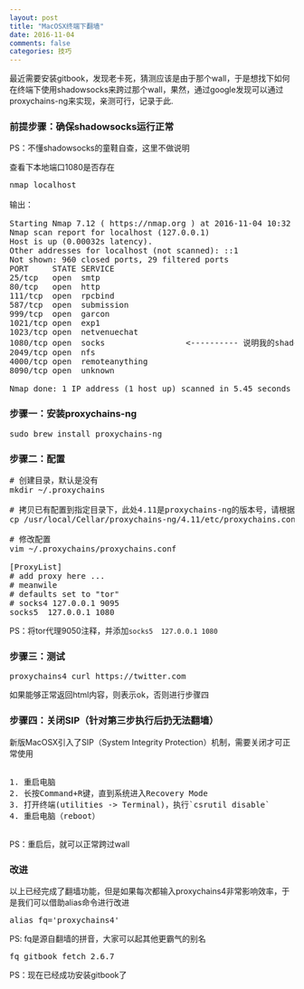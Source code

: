 ```yaml
---
layout: post
title: "MacOSX终端下翻墙"
date: 2016-11-04
comments: false
categories: 技巧
---
```


最近需要安装gitbook，发现老卡死，猜测应该是由于那个wall，于是想找下如何在终端下使用shadowsocks来跨过那个wall，果然，通过google发现可以通过proxychains-ng来实现，亲测可行，记录于此.

### 前提步骤：确保shadowsocks运行正常

PS：不懂shadowsocks的童鞋自查，这里不做说明

查看下本地端口1080是否存在

<pre>
nmap localhost

输出：

Starting Nmap 7.12 ( https://nmap.org ) at 2016-11-04 10:32 CST
Nmap scan report for localhost (127.0.0.1)
Host is up (0.00032s latency).
Other addresses for localhost (not scanned): ::1
Not shown: 960 closed ports, 29 filtered ports
PORT     STATE SERVICE
25/tcp   open  smtp
80/tcp   open  http
111/tcp  open  rpcbind
587/tcp  open  submission
999/tcp  open  garcon
1021/tcp open  exp1
1023/tcp open  netvenuechat
1080/tcp open  socks                 <---------- 说明我的shadowsocks已正常运行
2049/tcp open  nfs
4000/tcp open  remoteanything
8090/tcp open  unknown

Nmap done: 1 IP address (1 host up) scanned in 5.45 seconds
</pre>


### 步骤一：安装proxychains-ng
<pre>
sudo brew install proxychains-ng
</pre>

### 步骤二：配置
<pre>
# 创建目录，默认是没有
mkdir ~/.proxychains

# 拷贝已有配置到指定目录下，此处4.11是proxychains-ng的版本号，请根据自己安装的版本号决定
cp /usr/local/Cellar/proxychains-ng/4.11/etc/proxychains.conf ~/.proxychains/proxychains.conf

# 修改配置
vim ~/.proxychains/proxychains.conf

[ProxyList]
# add proxy here ...
# meanwile
# defaults set to "tor"
# socks4 127.0.0.1 9095
socks5 	127.0.0.1 1080
</pre>
PS：将tor代理9050注释，并添加`socks5 	127.0.0.1 1080`

### 步骤三：测试
<pre>
proxychains4 curl https://twitter.com
</pre>

如果能够正常返回html内容，则表示ok，否则进行步骤四

### 步骤四：关闭SIP（针对第三步执行后扔无法翻墙）
新版MacOSX引入了SIP（System Integrity Protection）机制，需要关闭才可正常使用

<pre>

1. 重启电脑
2. 长按Command+R键，直到系统进入Recovery Mode
3. 打开终端(utilities -> Terminal)，执行`csrutil disable`
4. 重启电脑（reboot）

</pre>
PS：重启后，就可以正常跨过wall

### 改进
以上已经完成了翻墙功能，但是如果每次都输入proxychains4非常影响效率，于是我们可以借助alias命令进行改进

<pre>
alias fq='proxychains4'
</pre>
PS: fq是源自翻墙的拼音，大家可以起其他更霸气的别名

<pre>
fq gitbook fetch 2.6.7
</pre>
PS：现在已经成功安装gitbook了


